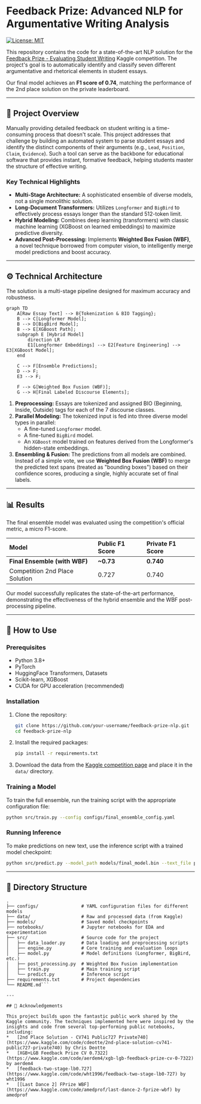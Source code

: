 # Feedback Prize: Advanced NLP for Argumentative Writing Analysis

[![License: MIT](https://img.shields.io/badge/License-MIT-yellow.svg)](https://opensource.org/licenses/MIT)

This repository contains the code for a state-of-the-art NLP solution for the [Feedback Prize - Evaluating Student Writing](https://www.kaggle.com/competitions/feedback-prize-2021/overview) Kaggle competition. The project's goal is to automatically identify and classify seven different argumentative and rhetorical elements in student essays.

Our final model achieves an **F1 score of 0.74**, matching the performance of the 2nd place solution on the private leaderboard.

---

## 📌 Project Overview

Manually providing detailed feedback on student writing is a time-consuming process that doesn't scale. This project addresses that challenge by building an automated system to parse student essays and identify the distinct components of their arguments (e.g., `Lead`, `Position`, `Claim`, `Evidence`). Such a tool can serve as the backbone for educational software that provides instant, formative feedback, helping students master the structure of effective writing.

### Key Technical Highlights
*   **Multi-Stage Architecture:** A sophisticated ensemble of diverse models, not a single monolithic solution.
*   **Long-Document Transformers:** Utilizes `Longformer` and `BigBird` to effectively process essays longer than the standard 512-token limit.
*   **Hybrid Modeling:** Combines deep learning (transformers) with classic machine learning (XGBoost on learned embeddings) to maximize predictive diversity.
*   **Advanced Post-Processing:** Implements **Weighted Box Fusion (WBF)**, a novel technique borrowed from computer vision, to intelligently merge model predictions and boost accuracy.

---

## ⚙️ Technical Architecture

The solution is a multi-stage pipeline designed for maximum accuracy and robustness.

```mermaid
graph TD
    A[Raw Essay Text] --> B{Tokenization & BIO Tagging};
    B --> C[Longformer Model];
    B --> D[BigBird Model];
    B --> E[XGBoost Path];
    subgraph E [Hybrid Model]
        direction LR
        E1[Longformer Embeddings] --> E2[Feature Engineering] --> E3[XGBoost Model];
    end

    C --> F[Ensemble Predictions];
    D --> F;
    E3 --> F;

    F --> G[Weighted Box Fusion (WBF)];
    G --> H[Final Labeled Discourse Elements];
```

1.  **Preprocessing:** Essays are tokenized and assigned BIO (Beginning, Inside, Outside) tags for each of the 7 discourse classes.
2.  **Parallel Modeling:** The tokenized input is fed into three diverse model types in parallel:
    *   A fine-tuned `Longformer` model.
    *   A fine-tuned `BigBird` model.
    *   An `XGBoost` model trained on features derived from the Longformer's hidden-state embeddings.
3.  **Ensembling & Fusion:** The predictions from all models are combined. Instead of a simple vote, we use **Weighted Box Fusion (WBF)** to merge the predicted text spans (treated as "bounding boxes") based on their confidence scores, producing a single, highly accurate set of final labels.

---

## 📊 Results

The final ensemble model was evaluated using the competition's official metric, a micro F1-score.

| Model | Public F1 Score | Private F1 Score |
| :--- | :--- | :--- |
| **Final Ensemble (with WBF)** | **~0.73** | **0.740** |
| Competition 2nd Place Solution | 0.727 | 0.740 |

Our model successfully replicates the state-of-the-art performance, demonstrating the effectiveness of the hybrid ensemble and the WBF post-processing pipeline.

---

## 🚀 How to Use

### Prerequisites
*   Python 3.8+
*   PyTorch
*   HuggingFace Transformers, Datasets
*   Scikit-learn, XGBoost
*   CUDA for GPU acceleration (recommended)

### Installation
1.  Clone the repository:
    ```bash
    git clone https://github.com/your-username/feedback-prize-nlp.git
    cd feedback-prize-nlp
    ```
2.  Install the required packages:
    ```bash
    pip install -r requirements.txt
    ```
3.  Download the data from the [Kaggle competition page](https://www.kaggle.com/competitions/feedback-prize-2021/data) and place it in the `data/` directory.

### Training a Model
To train the full ensemble, run the training script with the appropriate configuration file:
```bash
python src/train.py --config configs/final_ensemble_config.yaml
```

### Running Inference
To make predictions on new text, use the inference script with a trained model checkpoint:
```bash
python src/predict.py --model_path models/final_model.bin --text_file path/to/your/essay.txt
```

---

## 📁 Directory Structure

```
.
├── configs/                # YAML configuration files for different models
├── data/                   # Raw and processed data (from Kaggle)
├── models/                 # Saved model checkpoints
├── notebooks/              # Jupyter notebooks for EDA and experimentation
├── src/                    # Source code for the project
│   ├── data_loader.py      # Data loading and preprocessing scripts
│   ├── engine.py           # Core training and evaluation loops
│   ├── model.py            # Model definitions (Longformer, BigBird, etc.)
│   ├── post_processing.py  # Weighted Box Fusion implementation
│   ├── train.py            # Main training script
│   └── predict.py          # Inference script
├── requirements.txt        # Project dependencies
└── README.md```

---

## 🙏 Acknowledgements

This project builds upon the fantastic public work shared by the Kaggle community. The techniques implemented here were inspired by the insights and code from several top-performing public notebooks, including:
*   [2nd Place Solution - CV741 Public727 Private740](https://www.kaggle.com/code/cdeotte/2nd-place-solution-cv741-public727-private740) by Chris Deotte
*   [XGB+LGB Feedback Prize CV 0.7322](https://www.kaggle.com/code/aerdem4/xgb-lgb-feedback-prize-cv-0-7322) by aerdem4
*   [feedback-two-stage-lb0.727](https://www.kaggle.com/code/wht1996/feedback-two-stage-lb0-727) by wht1996
*   [[Last Dance 2] FPrize WBF](https://www.kaggle.com/code/amedprof/last-dance-2-fprize-wbf) by amedprof
